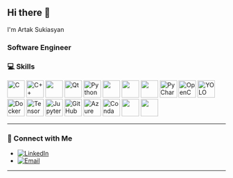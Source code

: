 ## Hi there 👋  
I'm Artak Sukiasyan  
### Software Engineer

### 💻 Skills  

<p align="left">
  <img src="https://img.shields.io/badge/-C-A8B9CC?logo=c&logoColor=white" alt="C" height="40"/>
  <img src="https://img.shields.io/badge/-C++-00599C?logo=cplusplus&logoColor=white" alt="C++" height="40"/>
  <img src="https://img.shields.io/badge/-Unreal%20Engine-0E1128?logo=unrealengine&logoColor=white" height="40"/> 
  <img src="https://img.shields.io/badge/-Visual%20Studio-5C2D91?logo=visualstudio&logoColor=white" height="40"/
  <img src="https://img.shields.io/badge/-Qt-41CD52?logo=qt&logoColor=white" alt="Qt" height="40"/>
  <img src="https://img.shields.io/badge/-Python-3776AB?logo=python&logoColor=white" alt="Python" height="40"/>
  <img src="https://img.shields.io/badge/-NumPy-013243?logo=numpy&logoColor=white" height="40"/>
  <img src="https://img.shields.io/badge/-Pandas-150458?logo=pandas&logoColor=white" height="40"/>
  <img src="https://img.shields.io/badge/-Matplotlib-11557C?logo=plotly&logoColor=white" height="40"/>
  <img src="https://img.shields.io/badge/-PyCharm-000000?logo=pycharm&logoColor=white" alt="PyCharm" height="40"/>
  <img src="https://img.shields.io/badge/-OpenCV-5C3EE8?logo=opencv&logoColor=white" alt="OpenCV" height="40"/>
  <img src="https://img.shields.io/badge/-YOLO-00FFFF?logo=darkreader&logoColor=black" alt="YOLO" height="40"/>
  <img src="https://img.shields.io/badge/-Docker-2496ED?logo=docker&logoColor=white" alt="Docker" height="40"/>
  <img src="https://img.shields.io/badge/-TensorFlow-FF6F00?logo=tensorflow&logoColor=white" alt="TensorFlow" height="40"/>
  <img src="https://img.shields.io/badge/-Jupyter-F37626?logo=jupyter&logoColor=white" alt="Jupyter" height="40"/>
  <img src="https://img.shields.io/badge/-GitHub-181717?logo=github&logoColor=white" alt="GitHub" height="40"/>
  <img src="https://img.shields.io/badge/-Azure%20Kinect-008AD7?logo=microsoft&logoColor=white" alt="Azure Kinect SDK" height="40"/>
  <img src="https://img.shields.io/badge/-Conda-4E9B8D?logo=conda&logoColor=white" alt="Conda" height="40"/>
  <img src="https://img.shields.io/badge/-Windows-0078D6?logo=windows&logoColor=white" height="40"/>
  <img src="https://img.shields.io/badge/-Linux-FCC624?logo=linux&logoColor=black" height="40"/>
 
</p>

---
### 🔗 Connect with Me  


- [![LinkedIn](https://img.shields.io/badge/-LinkedIn-0077B5?logo=linkedin&logoColor=white)](https://linkedin.com/in/artak-sukiasyan-0baa54328)  
- [![Email](https://img.shields.io/badge/-Email-D14836?logo=gmail&logoColor=white&size=60)](mailto:artak.sukiasyan02@gmail.com)

---
